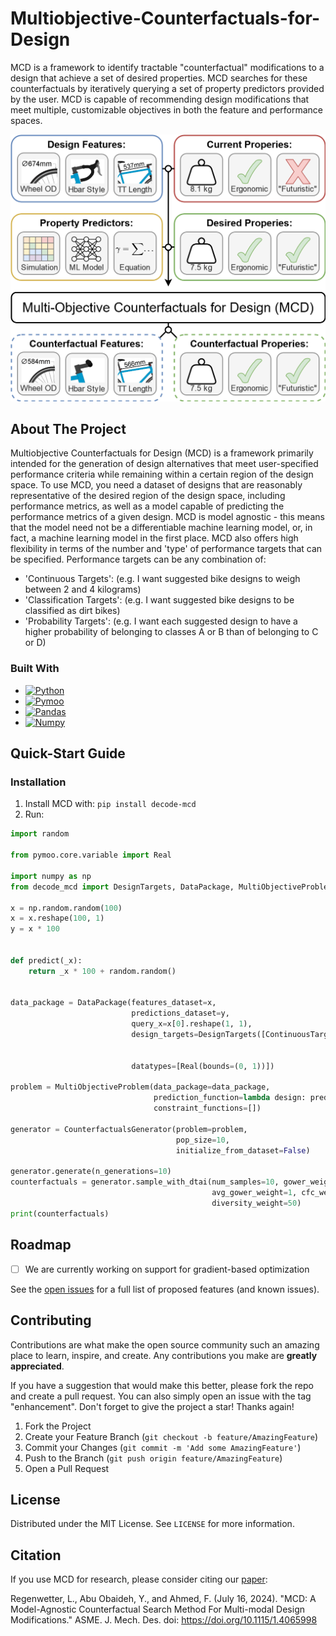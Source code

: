 # Multiobjective-Counterfactuals-for-Design

[//]: # (Official Repository for Multi-Objective Counterfactuals for Design &#40;MCD&#41;)

[//]: # ([![Contributors][contributors-shield]][contributors-url])

[//]: # ([![Forks][forks-shield]][forks-url])

[//]: # ([![Stargazers][stars-shield]][stars-url])

[//]: # ([![Issues][issues-shield]][issues-url])

[//]: # ([![MIT License][license-shield]][license-url])

[//]: # ([![LinkedIn][linkedin-shield]][linkedin-url])



<!-- PROJECT LOGO -->

[//]: # (<br />)
<div>

[//]: # (  <a href="https://github.com/Lyleregenwetter/Multiobjective-Counterfactuals-for-Design">)

[//]: # (    <img src="images/logo.png" alt="Logo" width="80" height="80">)

[//]: # (  </a>)

[//]: # (<h3 align="center">Multiobjective Counterfactuals for Design &#40;MCD&#41;</h3>)

  <p>
    MCD is a framework to identify tractable "counterfactual" modifications to a design that achieve a set of desired properties. MCD searches for these counterfactuals by iteratively querying a set of property predictors provided by the user. MCD is capable of recommending design modifications that meet multiple, customizable objectives in both the feature and performance spaces. 
    <br />


[//]: # (    <a href="https://github.com/Lyleregenwetter/Multiobjective-Counterfactuals-for-Design"><strong>Explore the docs »</strong></a>)

[//]: # (    <br />)

[//]: # (    <br />)

[//]: # (    <a href="https://github.com/Lyleregenwetter/Multiobjective-Counterfactuals-for-Design">View Demo</a>)

[//]: # (    ·)

[//]: # (    <a href="https://github.com/Lyleregenwetter/Multiobjective-Counterfactuals-for-Design/issues">Report Bug</a>)

[//]: # (    ·)

[//]: # (    <a href="https://github.com/Lyleregenwetter/Multiobjective-Counterfactuals-for-Design/issues">Request Feature</a>)
  </p>
</div>


[//]: # (<!-- TABLE OF CONTENTS -->)

[//]: # (<details>)

[//]: # (  <summary>Table of Contents</summary>)

[//]: # (  <ol>)

[//]: # (    <li>)

[//]: # (      <a href="#about-the-project">About The Project</a>)

[//]: # (      <ul>)

[//]: # (        <li><a href="#built-with">Built With</a></li>)

[//]: # (      </ul>)

[//]: # (    </li>)

[//]: # (    <li>)

[//]: # (      <a href="#getting-started">Quick-Start Guide</a>)

[//]: # (      <ul>)

[//]: # (        <li><a href="#prerequisites">Prerequisites</a></li>)

[//]: # (        <li><a href="#installation">Installation</a></li>)

[//]: # (      </ul>)

[//]: # (    </li>)

[//]: # (    <li><a href="#usage">Quick-Start Guide</a></li>)

[//]: # (    <li><a href="#roadmap">Roadmap</a></li>)

[//]: # (    <li><a href="#contributing">Contributing</a></li>)

[//]: # (    <li><a href="#license">License</a></li>)

[//]: # (    <li><a href="#contact">Contact</a></li>)

[//]: # (    <li><a href="#acknowledgments">Acknowledgments</a></li>)

[//]: # (  </ol>)

[//]: # (</details>)


![Overview](MCD.png)

<!-- ABOUT THE PROJECT -->

## About The Project

Multiobjective Counterfactuals for Design (MCD) is a framework primarily intended for the generation of design
alternatives that meet user-specified
performance criteria while remaining within a certain region of the design space. To use MCD, you need a dataset of
designs that are reasonably representative of the desired region of the design space, including performance metrics,
as well as a model capable of predicting the performance metrics of a given design. MCD is model agnostic - this means
that the model need not be a differentiable machine learning model, or,
in fact, a machine learning model in the first place. MCD also offers high flexibility in terms of the number and 'type'
of performance targets that can be specified.
Performance targets can be any combination of:

* 'Continuous Targets': (e.g. I want suggested bike designs to weigh between 2 and 4 kilograms)
* 'Classification Targets': (e.g. I want suggested bike designs to be classified as dirt bikes)
* 'Probability Targets': (e.g. I want each suggested design to have a higher probability of
  belonging to classes A or B than of
  belonging to C or D)

[//]: # ([![Product Name Screen Shot][product-screenshot]]&#40;https://example.com&#41;)

[//]: # ()

[//]: # (Here's a blank template to get started: To avoid retyping too much info. Do a search and replace with your text editor)

[//]: # (for the)

[//]: # (following: `github_username`, `repo_name`, `twitter_handle`, `linkedin_username`, `email_client`, `email`, `project_title`, `project_description`)

[//]: # (<p align="right">&#40;<a href="#readme-top">back to top</a>&#41;</p>)

### Built With

* [![Python][python-badge-url]][python-url]
* [![Pymoo][pymoo-badge-url]][pymoo-url]
* [![Pandas][pandas-badge-url]][pandas-url]
* [![Numpy][numpy-badge-url]][numpy-url]

[//]: # (<p align="right">&#40;<a href="#readme-top">back to top</a>&#41;</p>)



<!-- GETTING STARTED -->

## Quick-Start Guide

### Installation

1. Install MCD with:
   ```pip install decode-mcd```
2. Run:

```python
import random

from pymoo.core.variable import Real

import numpy as np
from decode_mcd import DesignTargets, DataPackage, MultiObjectiveProblem, CounterfactualsGenerator, ContinuousTarget

x = np.random.random(100)
x = x.reshape(100, 1)
y = x * 100


def predict(_x):
    return _x * 100 + random.random()


data_package = DataPackage(features_dataset=x,
                           predictions_dataset=y,
                           query_x=x[0].reshape(1, 1),
                           design_targets=DesignTargets([ContinuousTarget(label=0,
                                                                          lower_bound=25,
                                                                          upper_bound=75)]),
                           datatypes=[Real(bounds=(0, 1))])

problem = MultiObjectiveProblem(data_package=data_package,
                                prediction_function=lambda design: predict(design),
                                constraint_functions=[])

generator = CounterfactualsGenerator(problem=problem,
                                     pop_size=10,
                                     initialize_from_dataset=False)

generator.generate(n_generations=10)
counterfactuals = generator.sample_with_dtai(num_samples=10, gower_weight=1,
                                             avg_gower_weight=1, cfc_weight=1,
                                             diversity_weight=50)
print(counterfactuals)
```

[//]: # (<p align="right">&#40;<a href="#readme-top">back to top</a>&#41;</p>)



<!-- USAGE EXAMPLES -->

[//]: # (## I-Got-Time Guide)

[//]: # ()

[//]: # (1. Either install MCD with pip as shown in the Quick-Start Guide, or fork the repo with)

[//]: # (   ```git clone git@github.com:Lyleregenwetter/Multiobjective-Counterfactuals-for-Design.git```)

[//]: # (2. Now, customize the code below to fit your datasets and model. The template below assumes the following:)

[//]: # (    * The features_dataset _X_ has 4 columns: R1, R2, C1, in order. R1 and R2 are real variables)

[//]: # (      with the following respective ranges &#40;0, 10&#41; and &#40;-50, 50&#41;. C1 is a choice variable &#40;0, 1, 2&#41;.)

[//]: # (    * The predictions_dataset _Y_ has 5 columns. O_R1 and O_R2 are real variables.)

[//]: # (      O_C1 is a categorical/choice variable. O_P1 and O_P2 represent the probabilities of belonging to classes A and B,)

[//]: # (      respectively, where a design can belong to either class A or B and nothing else.)

[//]: # (    *)

[//]: # ()

[//]: # (```python)

[//]: # (from pymoo.core.variable import Real, Choice)

[//]: # (from decode_mcd import DesignTargets, DataPackage, MultiObjectiveProblem, CounterfactualsGenerator, ContinuousTarget)

[//]: # ()

[//]: # (x, y = ...  # load your data)

[//]: # (model = ...  # load your model)

[//]: # (query_x = ...  # define the initial design or starting point)

[//]: # ()

[//]: # (data_package = DataPackage&#40;features_dataset=x,)

[//]: # (                           predictions_dataset=y,)

[//]: # (                           query_x=query_x,)

[//]: # (                           design_targets=DesignTargets&#40;[ContinuousTarget&#40;label=0,)

[//]: # (                                                                          lower_bound=25,)

[//]: # (                                                                          upper_bound=75&#41;]&#41;,)

[//]: # (                           datatypes=[Real&#40;bounds=&#40;0, 10&#41;&#41;,)

[//]: # (                                      Real&#40;bounds=&#40;-50, 50&#41;&#41;,)

[//]: # (                                      Choice&#40;options=[0, 1, 2]&#41;],)

[//]: # (                           # # optional parameters)

[//]: # (                           # features_to_vary=..., )

[//]: # (                           # bonus_objectives=...,)

[//]: # (                           # datasets_validity=...,)

[//]: # (                           # datasets_scores=...,)

[//]: # (                           &#41;)

[//]: # ()

[//]: # (problem = MultiObjectiveProblem&#40;data_package=data_package,)

[//]: # (                                prediction_function=lambda design: model.predict&#40;design&#41;,)

[//]: # (                                constraint_functions=[]&#41;)

[//]: # ()

[//]: # (generator = CounterfactualsGenerator&#40;problem=problem,)

[//]: # (                                     pop_size=10,)

[//]: # (                                     initialize_from_dataset=False,)

[//]: # (                                     verbose=True&#41;)

[//]: # ()

[//]: # (generator.generate&#40;n_generations=10&#41;)

[//]: # (counterfactuals = generator.sample_with_dtai&#40;num_samples=10, gower_weight=1,)

[//]: # (                                             avg_gower_weight=1, cfc_weight=1,)

[//]: # (                                             diversity_weight=50&#41;)

[//]: # (print&#40;counterfactuals&#41;)

[//]: # (```)

<!-- ROADMAP -->

## Roadmap

- [ ] We are currently working on support for gradient-based optimization

See the [open issues](https://github.com/Lyleregenwetter/Multiobjective-Counterfactuals-for-Design/issues) for a full
list of proposed features (and
known issues).

[//]: # (<p align="right">&#40;<a href="#readme-top">back to top</a>&#41;</p>)



<!-- CONTRIBUTING -->

## Contributing

Contributions are what make the open source community such an amazing place to learn, inspire, and create. Any
contributions you make are **greatly appreciated**.

If you have a suggestion that would make this better, please fork the repo and create a pull request. You can also
simply open an issue with the tag "enhancement".
Don't forget to give the project a star! Thanks again!

1. Fork the Project
2. Create your Feature Branch (`git checkout -b feature/AmazingFeature`)
3. Commit your Changes (`git commit -m 'Add some AmazingFeature'`)
4. Push to the Branch (`git push origin feature/AmazingFeature`)
5. Open a Pull Request

[//]: # (<p align="right">&#40;<a href="#readme-top">back to top</a>&#41;</p>)



<!-- LICENSE -->

## License

Distributed under the MIT License. See `LICENSE` for more information.

[//]: # (<p align="right">&#40;<a href="#readme-top">back to top</a>&#41;</p>)

## Citation

If you use MCD for research, please consider citing our [paper](https://arxiv.org/pdf/2305.11308):

Regenwetter, L., Abu Obaideh, Y., and Ahmed, F. (July 16, 2024). "MCD: A Model-Agnostic Counterfactual Search
Method For Multi-modal Design Modifications." ASME. J. Mech. Des. doi: https://doi.org/10.1115/1.4065998


<!-- MARKDOWN LINKS & IMAGES -->
<!-- https://www.markdownguide.org/basic-syntax/#reference-style-links -->

[contributors-shield]: https://img.shields.io/github/contributors/github_username/repo_name.svg?style=for-the-badge

[contributors-url]: https://github.com/Lyleregenwetter/Multiobjective-Counterfactuals-for-Design/graphs/contributors

[forks-shield]: https://img.shields.io/github/forks/github_username/repo_name.svg?style=for-the-badge

[forks-url]: https://github.com/Lyleregenwetter/Multiobjective-Counterfactuals-for-Design/network/members

[stars-shield]: https://img.shields.io/github/stars/github_username/repo_name.svg?style=for-the-badge

[stars-url]: https://github.com/Lyleregenwetter/Multiobjective-Counterfactuals-for-Design/stargazers

[issues-shield]: https://img.shields.io/github/issues/github_username/repo_name.svg?style=for-the-badge

[issues-url]: https://github.com/Lyleregenwetter/Multiobjective-Counterfactuals-for-Design/issues

[license-shield]: https://img.shields.io/github/license/github_username/repo_name.svg?style=for-the-badge

[license-url]: https://github.com/Lyleregenwetter/Multiobjective-Counterfactuals-for-Design/blob/master/LICENSE


[python-badge-url]: https://img.shields.io/badge/language-python-purple

[python-url]: https://www.python.org/

[pandas-badge-url]: https://img.shields.io/badge/framework-pandas-red

[pandas-url]: https://pandas.pydata.org/

[numpy-badge-url]: https://img.shields.io/badge/framework-numpy-green

[numpy-url]: https://numpy.org/

[pymoo-badge-url]: https://img.shields.io/badge/framework-pymoo-blue

[pymoo-url]: https://pymoo.org/
